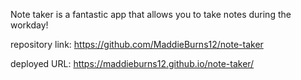 Note taker is a fantastic app that allows you to take notes during the workday!

repository link: https://github.com/MaddieBurns12/note-taker

deployed URL: https://maddieburns12.github.io/note-taker/
